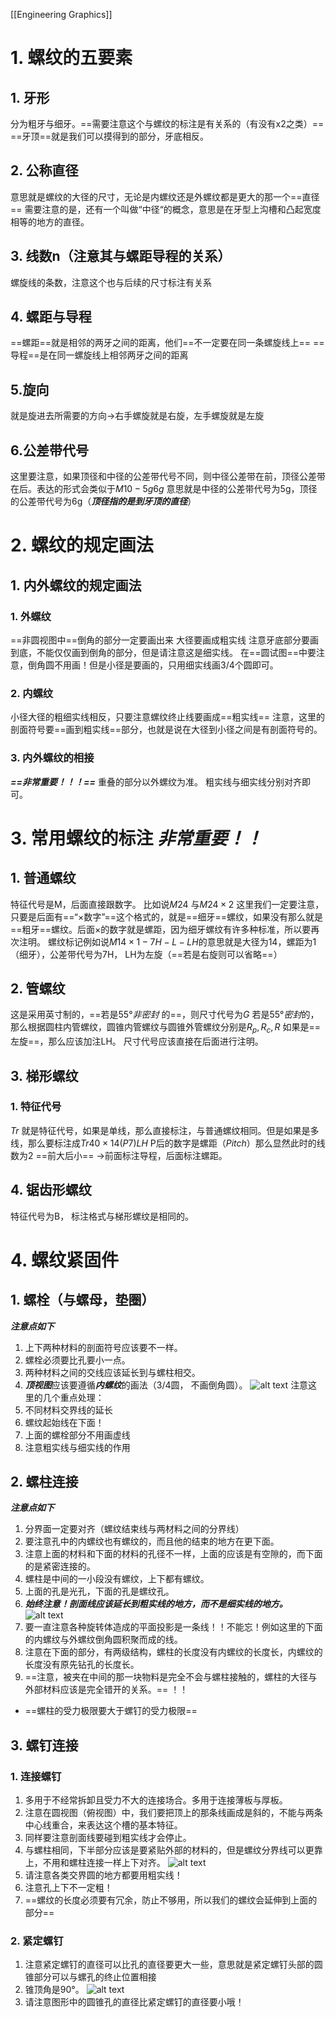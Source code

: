 [[Engineering Graphics]]
# 1. 螺纹的五要素
## 1. 牙形
分为粗牙与细牙。==需要注意这个与螺纹的标注是有关系的（有没有x2之类）==
==牙顶==就是我们可以摸得到的部分，牙底相反。
## 2. 公称直径
意思就是螺纹的大径的尺寸，无论是内螺纹还是外螺纹都是更大的那一个==直径==
需要注意的是，还有一个叫做“中径“的概念，意思是在牙型上沟槽和凸起宽度相等的地方的直径。
## 3. 线数n（注意其与螺距导程的关系）
螺旋线的条数，注意这个也与后续的尺寸标注有关系
## 4. 螺距与导程
==螺距==就是相邻的两牙之间的距离，他们==不一定要在同一条螺旋线上== 
==导程==是在同一螺旋线上相邻两牙之间的距离
## 5.旋向
就是旋进去所需要的方向->右手螺旋就是右旋，左手螺旋就是左旋
## 6.公差带代号
这里要注意，如果顶径和中径的公差带代号不同，则中径公差带在前，顶径公差带在后。表达的形式会类似于$M10-5g6g$
意思就是中径的公差带代号为5g，顶径的公差带代号为6g（***顶径指的是到牙顶的直径***）
# 2. 螺纹的规定画法
## 1. 内外螺纹的规定画法
### 1. 外螺纹
==非圆视图中==倒角的部分一定要画出来 大径要画成粗实线
注意牙底部分要画到底，不能仅仅画到倒角的部分，但是请注意这是细实线。
在==圆试图==中要注意，倒角圆不用画！但是小径是要画的，只用细实线画3/4个圆即可。

### 2. 内螺纹
小径大径的粗细实线相反，只要注意螺纹终止线要画成==粗实线== 
注意，这里的剖面符号要==画到粗实线==部分，也就是说在大径到小径之间是有剖面符号的。

### 3. 内外螺纹的相接
***==非常重要！！！==*** 
重叠的部分以外螺纹为准。
粗实线与细实线分别对齐即可。

# 3. 常用螺纹的标注 ***非常重要！！***
## 1. 普通螺纹
特征代号是M，后面直接跟数字。
比如说$M24$ 与$M24 × 2$ 这里我们一定要注意，只要是后面有==“×数字”==这个格式的，就是==细牙==螺纹，如果没有那么就是==粗牙==螺纹。后面×的数字就是螺距，因为细牙螺纹有许多种标准，所以要再次注明。
螺纹标记例如说$M14×1-7H-L-LH$的意思就是大径为14，螺距为1（细牙），公差带代号为7H， LH为左旋（==若是右旋则可以省略==）
## 2. 管螺纹
这是采用英寸制的，==若是$55°非密封$ 的==，则尺寸代号为$G$ 若是$55°密封$的，那么根据圆柱内管螺纹，圆锥内管螺纹与圆锥外管螺纹分别是$R_p, R_c, R$ 如果是==左旋==，那么应该加注LH。
尺寸代号应该直接在后面进行注明。
## 3. 梯形螺纹
### 1. 特征代号
$Tr$ 就是特征代号，如果是单线，那么直接标注，与普通螺纹相同。但是如果是多线，那么要标注成$Tr40×14(P7)LH$ P后的数字是螺距（$Pitch$）那么显然此时的线数为2
==前大后小== ->前面标注导程，后面标注螺距。

## 4. 锯齿形螺纹
特征代号为B， 标注格式与梯形螺纹是相同的。

# 4. 螺纹紧固件

## 1. 螺栓（与螺母，垫圈）
***注意点如下***
1. 上下两种材料的剖面符号应该要不一样。
2. 螺栓必须要比孔要小一点。
3. 两种材料之间的交线应该延长到与螺柱相交。
4. ***顶视图***应该要遵循***内螺纹***的画法（3/4圆， 不画倒角圆）。
![alt text](image-0.png)
注意这里的几个重点处理：
1. 不同材料交界线的延长
2. 螺纹起始线在下面！
3. 上面的螺栓部分不用画虚线
4. 注意粗实线与细实线的作用
## 2. 螺柱连接
***注意点如下***
1. 分界面一定要对齐（螺纹结束线与两材料之间的分界线）
2. 要注意孔中的内螺纹也有螺纹的，而且他的结束的地方在更下面。
3. 注意上面的材料和下面的材料的孔径不一样，上面的应该是有空隙的，而下面的是紧密连接的。
4. 螺柱是中间的一小段没有螺纹，上下都有螺纹。
5. 上面的孔是光孔，下面的孔是螺纹孔。
6. ***始终注意！剖面线应该延长到粗实线的地方，而不是细实线的地方。***
![alt text](image-1.png)
7. 要一直注意各种旋转体造成的平面投影是一条线！！不能忘！例如这里的下面的内螺纹与外螺纹倒角圆积聚而成的线。
8. 注意在下面的部分，有两级结构，螺柱的长度没有内螺纹的长度长，内螺纹的长度没有原先钻孔的长度长。
9. ==注意，被夹在中间的那一块物料是完全不会与螺柱接触的，螺柱的大径与外部材料应该是完全错开的关系。== ！！
- ==螺柱的受力极限要大于螺钉的受力极限==
## 3. 螺钉连接
### 1. 连接螺钉
1. 多用于不经常拆卸且受力不大的连接场合。多用于连接薄板与厚板。
2. 注意在圆视图（俯视图）中，我们要把顶上的那条线画成是斜的，不能与两条中心线重合，来表达这个槽的基本特征。
3. 同样要注意剖面线要碰到粗实线才会停止。
4. 与螺柱相同，下半部分应该是要紧贴外部的材料的，但是螺纹分界线可以更靠上，不用和螺柱连接一样上下对齐。
![alt text](image-3.png)
5. 请注意各类交界圆的地方都要用粗实线！
6. 注意孔上下不一定粗！
7. ==螺纹的长度必须要有冗余，防止不够用，所以我们的螺纹会延伸到上面的部分==
### 2. 紧定螺钉
1. 注意紧定螺钉的直径可以比孔的直径要更大一些，意思就是紧定螺钉头部的圆锥部分可以与螺孔的终止位置相接
2. 锥顶角是90°。
![alt text](image-4.png)
3. 请注意图形中的圆锥孔的直径比紧定螺钉的直径要小哦！


